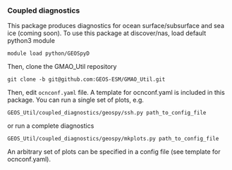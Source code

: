 ### Coupled diagnostics

This package produces diagnostics for ocean surface/subsurface and sea
ice (coming soon). To use this package at discover/nas, load default
python3 module
```
module load python/GEOSpyD
```
Then, clone the GMAO_Util repository
```
git clone -b git@github.com:GEOS-ESM/GMAO_Util.git
```
Then, edit `ocnconf.yaml` file. A template for ocnconf.yaml is
included in this package. You can run a single set of plots, e.g.
```
GEOS_Util/coupled_diagnostics/geospy/ssh.py path_to_config_file
```
or run a complete diagnostics
```
GEOS_Util/coupled_diagnostics/geospy/mkplots.py path_to_config_file
```
An arbitrary set of plots can be specified in a config file (see
template for ocnconf.yaml).
